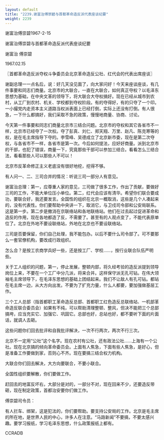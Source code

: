 ```yaml
---
layout: default
title: "2239.谢富治傅崇碧与首都革命造反派代表座谈纪要"
weight: 2239
---
```


谢富治傅崇碧1967-2-15

谢富治傅崇碧与首都革命造反派代表座谈纪要

谢富治 傅崇碧

1967.02.15

〖首都革命造反派夺权斗争委员会北京革命造反公社、红代会的代表出席座谈〗

谢副总理一一点名后，说：好几天没见面了，向大家问好！今天来座谈座谈，有几件事要和同志们商量。北京市的大联合，一直在大联合，如何真正夺权？以毛泽东思想为基础，在中央文革的领导下，将大联合大夺权搞好。现在已经从城市到农村，从工厂到农村、机关、学校都到夺权阶段。有的夺得好，有的只夺了一个印。一小撮党内走资本主义道路当权派表面上已经打倒，实际上还没有打倒。有人很急，一下什么都搞好，我们采取不急的政策，慢慢地商量、协商、讨论。

今天第一件事要和同志们商量北京市三结合问题。北京市的夺权和其它各省市不一样，北京市已经夺了一次权。夺了彭真、刘仁、郑天翔、万里、赵凡、陈克寒等的权，是在毛主席指导下夺的。李雪峰、吴德成立了北京新市委，现在是第二次夺权，与各省市不一样，各省市是第一次。今后如何提法，应好好商量。派到北京市的干部，也犯了错误，商量一下，究竟那些干部可以参加三结合。看看怎么三结合法，看看那些人可以那些人不可以！

北京市反革命修正主义老底没有很好地挖，挖得不够。

有人问一、二、三司合并的情况：听说三司一部分人有意见。

谢富治总理：第一，应尊重人家的意见，三司做了很多工作，作出了贡献，要做好三司的工作，不能大单位压小单位。第二，红代会应该有清华。希望你们联合要成功，要联合好，我还要发言。全国性的组织在北京一概取消，这些是几个人凑起来的，没有代表性。你们要帮助中央讲一下，取消它，与卫戍司令部和公安局联系。这是第一步。第二步是撤消在京联络站和各地联络站。他们在过去起过促进革命和造反的作用，现在各地都造了反，不需要了。甚至有的人观点变了，不能代表原单位了。北京在外地不要设联络站，外地在北京也不要设联络站。

三司是否要保留，你们自己处理，我不能包办。以后不要什么司令部了。可不要那么一套官僚机构，要改成行政组织。

怎么合？是按工农商学兵好一些，还是按工厂、学校……，按行业联合队伍严明些。

关于工人组织的问题，第一，停止发展，整顿内部，将久经考验的造反派提到领导岗位上来，不要在一个工厂中分几派，将来合并。这样保守派无孔可钻。在伟大领袖毛主席领导下，在毛泽东思想的基础上团结起来。我们不让敌人有孔可钻。都站在毛主席一边，从大方向出发。不要为了扩充力量，什么人都要，要加强做基层工作。

三个工人总部（指首都职工革命造反总部、首都职工红色造反总联络站、一机部革命造反联合委员会）如果有不纯，可以帮助清理整顿、整风，但决不能把三个总部搞垮，应当充实它、加强它、巩固它。总部也好，总站也好，都不要听下面的片面话，就调人去砸。

这些问题你们回去批评和自我批评解决，一次不行两次，两次不行三次。

北京不一定用“公社”这个名字。现在农村有公社，还有政法公社……上海有一个公社。现在北京搞的倾向革命委员会。上面有人焦急，下面有些人焦急，是好心，但是准备工作要做到家，否则心不齐。现在要搞三结合权力机构。

大联合你们回去解决，大方向要联合，不要小联合。

全国性组织要解散，你们要做工作。

赶回去的地富反坏右，大部分是对的，一部分不对，现在回来不少，还要造反带砸，现在制定政策，首都治安要你们做工作。

傅崇碧司令员：

有人拦车、绑架，这是犯法的，你们要帮助。要支持公安局的工作。北京是毛主席的所在地，是世界人民的中心，许多人在注意。“马路新闻”不要搞，不要太感兴趣。要学习报纸，学习毛泽东思想，什么政策报纸上都有。

CCRADB

